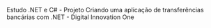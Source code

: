 Estudo .NET e C# - Projeto Criando uma aplicação de transferências bancárias com .NET - Digital Innovation One

